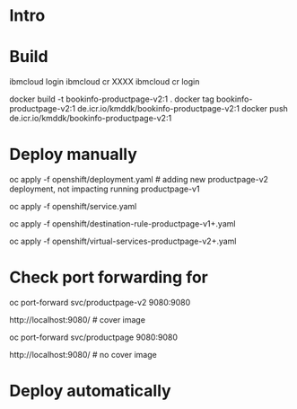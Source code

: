 # Intro

# Build

ibmcloud login
ibmcloud cr XXXX
ibmcloud cr login

docker build -t bookinfo-productpage-v2:1 .
docker tag bookinfo-productpage-v2:1 de.icr.io/kmddk/bookinfo-productpage-v2:1 
docker push de.icr.io/kmddk/bookinfo-productpage-v2:1 


# Deploy manually

oc apply -f openshift/deployment.yaml  # adding new productpage-v2 deployment, not impacting running productpage-v1

oc apply -f openshift/service.yaml

oc apply -f openshift/destination-rule-productpage-v1+.yaml

oc apply -f openshift/virtual-services-productpage-v2+.yaml


# Check port forwarding for
oc port-forward svc/productpage-v2 9080:9080

http://localhost:9080/  # cover image

oc port-forward svc/productpage 9080:9080

http://localhost:9080/  # no cover image


# Deploy automatically



